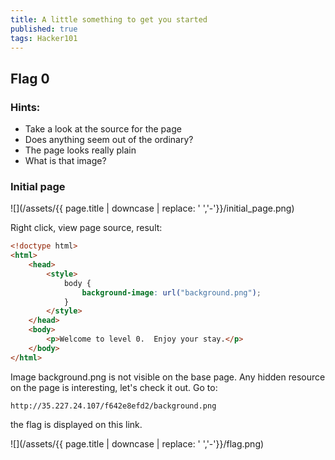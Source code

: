 ```yaml
---
title: A little something to get you started
published: true
tags: Hacker101
---
```


## Flag 0

### Hints:
* Take a look at the source for the page
* Does anything seem out of the ordinary?
* The page looks really plain
* What is that image?

### Initial page

![](/assets/{{ page.title | downcase | replace: ' ','-'}}/initial_page.png)

Right click, view page source, result: 
```html
<!doctype html>
<html>
	<head>
		<style>
			body {
				background-image: url("background.png");
			}
		</style>
	</head>
	<body>
		<p>Welcome to level 0.  Enjoy your stay.</p>
	</body>
</html>
```

Image background.png is not visible on the base page. Any hidden resource on the page is interesting, let's check it out. Go to:

```
http://35.227.24.107/f642e8efd2/background.png
```

the flag is displayed on this link. 

![](/assets/{{ page.title | downcase | replace: ' ','-'}}/flag.png)